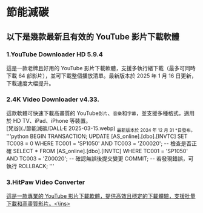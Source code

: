 # 節能減碳
## 以下是幾款最新且有效的 YouTube 影片下載軟體
### 1.YouTube Downloader HD 5.9.4
這是一款老牌且好用的 YouTube 影片下載軟體，支援多執行緒下載（最多可同時下載 64 部影片），並可下載整個播放清單。最新版本於 2025 年 1 月 16 日更新，下載速度大幅提升。
### 2.4K Video Downloader v4.33.
這款軟體可快速下載高畫質的 YouTube`影片`、`音樂`和`字幕`，並支援多種格式，適用於 HD TV、iPad、iPhone 等裝置。\
[梵谷](./節能減碳/DALL·E 2025-03-15.webp)
<sub>最新版本於 2024 年 12 月 31 \*日發布。</sub>\
'''python
BEGIN TRANSACTION;
UPDATE [AS_online].[dbo].[INVTC]
SET TC008 = 0
WHERE TC001 = 'SP1050' AND TC003 = 'Z00020';
-- 檢查是否正確
SELECT * FROM [AS_online].[dbo].[INVTC]
WHERE TC001 = 'SP1050' AND TC003 = 'Z00020';
-- 確認無誤後提交變更
COMMIT;
-- 若發現錯誤，可執行 ROLLBACK;
'''
### 3.HitPaw Video Converter
<ins>這是一款專業的 YouTube 影片下載軟體，提供高效且穩定的下載體驗，支援批量下載和高畫質影片。<\ins>
